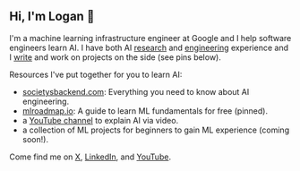 ## Hi, I'm Logan 👋

I'm a machine learning infrastructure engineer at Google and I help software engineers learn AI. I have both AI [research](https://scholar.google.com/citations?user=zFntG6MAAAAJ&hl=en) and [engineering](https://www.linkedin.com/in/loganthorneloe/) experience and I [write](https://societysbackend.com) and work on projects on the side (see pins below).

Resources I've put together for you to learn AI:
* [societysbackend.com](https://societysbackend.com): Everything you need to know about AI engineering.
* [mlroadmap.io](https://mlroadmap.io): A guide to learn ML fundamentals for free (pinned).
* a [YouTube channel](https://www.youtube.com/@loganthorneloe) to explain AI via video.
* a collection of ML projects for beginners to gain ML experience (coming soon!).

Come find me on [X](https://x.com/loganthorneloe), [LinkedIn](https://www.linkedin.com/in/loganthorneloe/), and [YouTube](https://www.youtube.com/@loganthorneloe).
<!--
**loganthorneloe/loganthorneloe** is a ✨ _special_ ✨ repository because its `README.md` (this file) appears on your GitHub profile.

Here are some ideas to get you started:

- 🔭 I’m currently working on ...
- 🌱 I’m currently learning ...
- 👯 I’m looking to collaborate on ...
- 🤔 I’m looking for help with ...
- 💬 Ask me about ...
- 📫 How to reach me: ...
- 😄 Pronouns: ...
- ⚡ Fun fact: ...
-->
